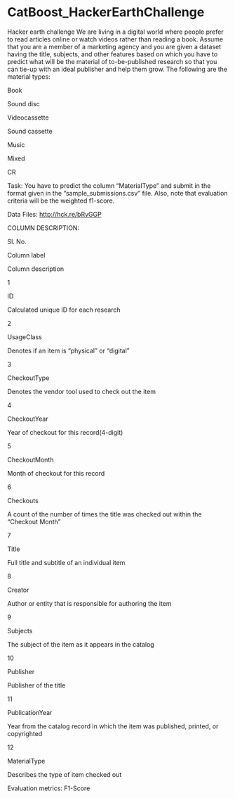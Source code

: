# CatBoost_HackerEarthChallenge
Hacker earth challenge
We are living in a digital world where people prefer to read articles online or watch videos rather than reading a book. Assume that you are a member of a marketing agency and you are given a dataset having the title, subjects, and other features based on which you have to predict what will be the material of to-be-published research so that you can tie-up with an ideal publisher and help them grow. The following are the material types:

Book

Sound disc

Videocassette

Sound cassette

Music

Mixed

CR

Task: You have to predict the column “MaterialType” and submit in the format given in the “sample_submissions.csv” file. Also, note that evaluation criteria will be the weighted f1-score.

Data Files: http://hck.re/bRvGGP

COLUMN DESCRIPTION:

Sl. No.

Column label

Column description

1

ID

Calculated unique ID for each research

2

UsageClass

Denotes if an item is “physical” or “digital”

3

CheckoutType

Denotes the vendor tool used to check out the item

4

CheckoutYear

Year of checkout for this record(4-digit)

5

CheckoutMonth

Month of checkout for this record

6

Checkouts

A count of the number of times the title was checked out within the “Checkout Month”

7

Title

Full title and subtitle of an individual item

8

Creator

Author or entity that is responsible for authoring the item

9

Subjects

The subject of the item as it appears in the catalog

10

Publisher

Publisher of the title

11

PublicationYear

Year from the catalog record in which the item was published, printed, or copyrighted

12

MaterialType

Describes the type of item checked out


Evaluation metrics: F1-Score
